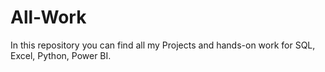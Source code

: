 # All-Work
In this repository you can find all my Projects and hands-on work for SQL, Excel, Python, Power BI.
